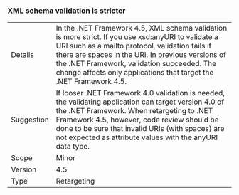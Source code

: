 ### XML schema validation is stricter

|   |   |
|---|---|
|Details|In the .NET Framework 4.5, XML schema validation is more strict. If you use xsd:anyURI to validate a URI such as a mailto protocol, validation fails if there are spaces in the URI. In previous versions of the .NET Framework, validation succeeded. The change affects only applications that target the .NET Framework 4.5.|
|Suggestion|If looser .NET Framework 4.0 validation is needed, the validating application can target version 4.0 of the .NET Framework. When retargeting to .NET Framework 4.5, however, code review should be done to be sure that invalid URIs (with spaces) are not expected as attribute values with the anyURI data type.|
|Scope|Minor|
|Version|4.5|
|Type|Retargeting|

